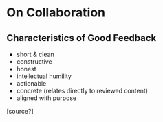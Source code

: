 # On Collaboration

## Characteristics of Good Feedback

- short & clean
- constructive
- honest
- intellectual humility
- actionable
- concrete (relates directly to reviewed content)
- aligned with purpose

[source?]
